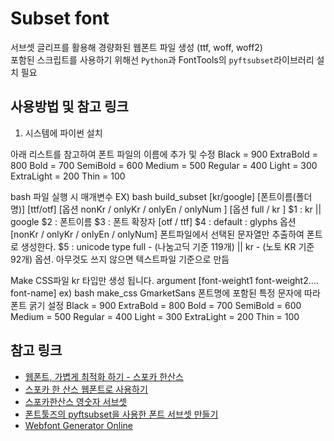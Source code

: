 # Subset font

서브셋 글리프를 활용해 경량화된 웹폰트 파일 생성 (ttf, woff, woff2)   
포함된 스크립트를 사용하기 위해선  <code>Python</code>과 FontTools의 <code>pyftsubset</code>라이브러리 설치 필요

## 사용방법 및 참고 링크
	
1. 시스템에 파이썬 설치

아래 리스트를 참고하여 폰트 파일의 이름에 추가 및 수정
Black = 900
ExtraBold = 800
Bold = 700
SemiBold = 600
Medium = 500
Regular = 400
Light = 300
ExtraLight = 200
Thin = 100


bash 파일 실행 시 매개변수
EX) bash build_subset [kr/google] [폰트이름(폴더명)] [ttf/otf] [옵션 nonKr / onlyKr / onlyEn / onlyNum ] [옵션 full / kr ]
$1 : kr || google
$2 : 폰트이름
$3 : 폰트 확장자 [otf / ttf]
$4 : default : glyphs
       옵션 [nonKr / onlyKr / onlyEn / onlyNum]
       폰트파일에서 선택된 문자열만 추출하여 폰트로 생성한다.
$5 : unicode type  full - (나눔고딕 기준 119개) || kr - (노토 KR 기준 92개) 옵션. 아무것도 쓰지 않으면 텍스트파일 기준으로 만듬


Make CSS파일
kr 타입만 생성 됩니다.
argument [font-weight1 font-weight2.... font-name]
ex) bash make_css GmarketSans
폰트명에 포함된 특정 문자에 따라 폰트 굵기 설정
Black = 900
ExtraBold = 800
Bold = 700
SemiBold = 600
Medium = 500
Regular = 400
Light = 300
ExtraLight = 200
Thin = 100



## 참고 링크

- [웹폰트, 가볍게 최적화 하기 - 스포카 한산스](https://brunch.co.kr/@kimdal/4)
- [스포카 한 산스 웹폰트로 사용하기](https://spoqa.github.io/2017/02/15/using-shs-as-webfonts.html)
- [스포카한산스 영숫자 서브셋](https://github.com/isangho/SpoqaHanSans-EN)
- [폰트툴즈의 pyftsubset을 사용한 폰트 서브셋 만들기](https://www.44bits.io/ko/post/optimization_webfont_with_pyftsubnet)
- [Webfont Generator Online](https://transfonter.org/)
